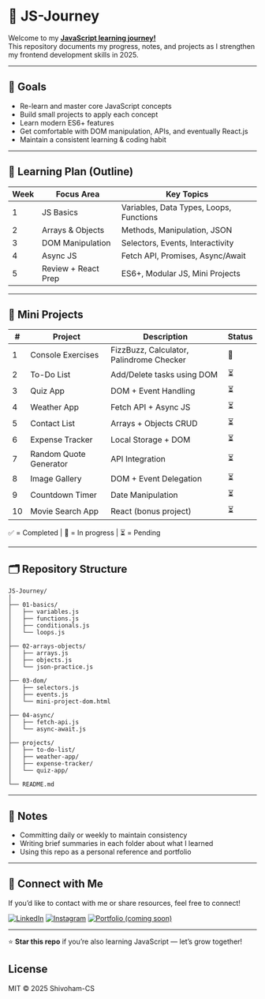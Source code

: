 # 🧠 JS-Journey

Welcome to my **[JavaScript learning journey!](https://github.com/shivoham-cs/JS-Journey)**  
This repository documents my progress, notes, and projects as I strengthen my frontend development skills in 2025.

---

## 🚀 Goals
- Re-learn and master core JavaScript concepts  
- Build small projects to apply each concept  
- Learn modern ES6+ features  
- Get comfortable with DOM manipulation, APIs, and eventually React.js  
- Maintain a consistent learning & coding habit  

---

## 📆 Learning Plan (Outline)
| Week | Focus Area | Key Topics |
|------|-------------|------------|
| 1 | JS Basics | Variables, Data Types, Loops, Functions |
| 2 | Arrays & Objects | Methods, Manipulation, JSON |
| 3 | DOM Manipulation | Selectors, Events, Interactivity |
| 4 | Async JS | Fetch API, Promises, Async/Await |
| 5 | Review + React Prep | ES6+, Modular JS, Mini Projects |

---

## 🧩 Mini Projects
| # | Project | Description | Status |
|---|----------|-------------|--------|
| 1 | Console Exercises | FizzBuzz, Calculator, Palindrome Checker | 🔄 |
| 2 | To-Do List | Add/Delete tasks using DOM | ⏳ |
| 3 | Quiz App | DOM + Event Handling | ⏳ |
| 4 | Weather App | Fetch API + Async JS | ⏳ |
| 5 | Contact List | Arrays + Objects CRUD | ⏳ |
| 6 | Expense Tracker | Local Storage + DOM | ⏳ |
| 7 | Random Quote Generator | API Integration | ⏳ |
| 8 | Image Gallery | DOM + Event Delegation | ⏳ |
| 9 | Countdown Timer | Date Manipulation | ⏳ |
| 10 | Movie Search App | React (bonus project) | ⏳ |

✅ = Completed | 🔄 = In progress | ⏳ = Pending  

---

## 🗂️ Repository Structure

```
JS-Journey/
│
├── 01-basics/
│   ├── variables.js
│   ├── functions.js
│   ├── conditionals.js
│   └── loops.js
│
├── 02-arrays-objects/
│   ├── arrays.js
│   ├── objects.js
│   └── json-practice.js
│
├── 03-dom/
│   ├── selectors.js
│   ├── events.js
│   └── mini-project-dom.html
│
├── 04-async/
│   ├── fetch-api.js
│   └── async-await.js
│
├── projects/
│   ├── to-do-list/
│   ├── weather-app/
│   ├── expense-tracker/
│   └── quiz-app/
│
└── README.md

```

---

## 🧠 Notes
- Committing daily or weekly to maintain consistency  
- Writing brief summaries in each folder about what I learned  
- Using this repo as a personal reference and portfolio  

---

## 💬 Connect with Me
If you’d like to contact with me or share resources, feel free to connect!  

[![LinkedIn](https://img.shields.io/badge/LinkedIn-blue?style=for-the-badge&logo=linkedin)](https://www.linkedin.com/in/shivoham-cs/)
[![Instagram](https://img.shields.io/badge/Instagram-purple?style=for-the-badge&logo=instagram)](https://www.instagram.com/shivoham_cs)
[![Portfolio (coming soon)](https://img.shields.io/badge/Portfolio-coming%20soon-lightgrey?style=for-the-badge&logo=firefox)](#)

---

⭐ **Star this repo** if you’re also learning JavaScript — let’s grow together!

## License
MIT © 2025 Shivoham-CS

